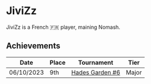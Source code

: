 # JiviZz

JiviZz is a French :fr: player, maining Nomash.

## Achievements

|Date|Place|Tournament|Tier|
|-|-|-|-|
| 06/10/2023 | 9th | [Hades Garden #6](../../tournaments/hg/hg6.md) | Major |
